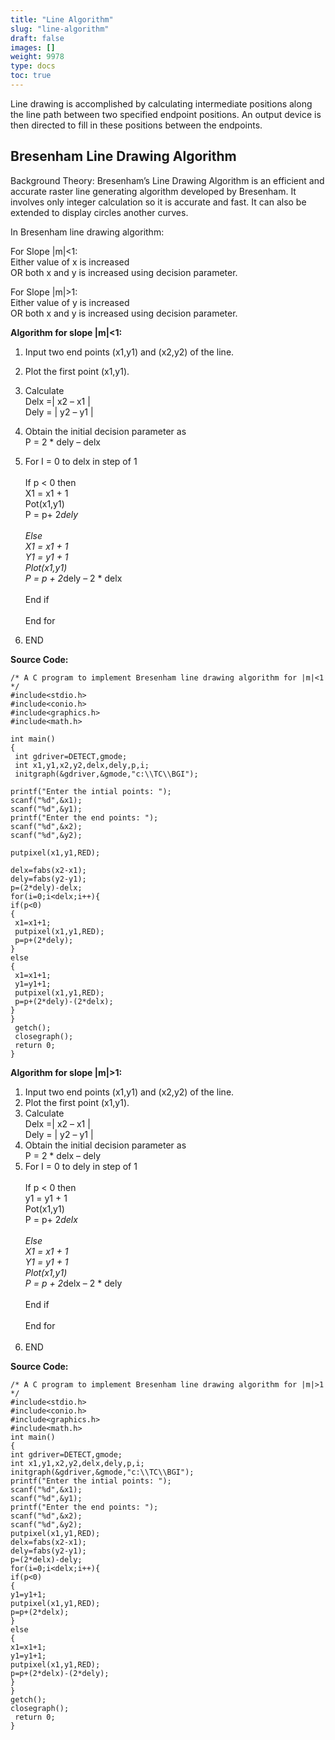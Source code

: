 ```yaml
---
title: "Line Algorithm"
slug: "line-algorithm"
draft: false
images: []
weight: 9978
type: docs
toc: true
---
```


Line drawing is accomplished by calculating intermediate positions along the line path between
two specified endpoint positions. An output device is then directed to fill in these positions
between the endpoints.

## Bresenham Line Drawing Algorithm
Background Theory:
Bresenham’s Line Drawing Algorithm is an efficient and accurate raster line generating algorithm developed by Bresenham. It involves only integer calculation so it is accurate and fast. It can also be extended to display circles another curves.

In Bresenham line drawing algorithm:<br> 

For Slope |m|<1:<br> 
Either value of x is increased<br> 
OR both x and y is increased using decision parameter.  <br>

For Slope |m|>1:<br>
Either value of y is increased<br> 
OR both x and y is increased using decision parameter.  <br>

**Algorithm for slope |m|<1:<br>**

 1. Input two end points (x1,y1) and (x2,y2) of the line.
 2. Plot the first point (x1,y1).
 3. Calculate<br>
    Delx =| x2 – x1 |
<br>    Dely = | y2 – y1 |
 
 4. Obtain the initial decision parameter as <br>
P = 2 * dely – delx
  
 5. For I = 0 to delx in step of 1<br><br>
     If p < 0 then<br>
                X1 = x1 + 1<br>
                Pot(x1,y1)<br>
                P = p+ 2*dely<br><br>
Else<br>
                X1 = x1 + 1<br>
                Y1 = y1 + 1<br>
                Plot(x1,y1)<br>
                P = p + 2*dely – 2 * delx<br><br>
End if<br><br>
End for<br>
 6. END
 
**Source Code:**

    /* A C program to implement Bresenham line drawing algorithm for |m|<1 */
    #include<stdio.h>
    #include<conio.h>
    #include<graphics.h>
    #include<math.h>

    int main()
    {    
     int gdriver=DETECT,gmode;
     int x1,y1,x2,y2,delx,dely,p,i;
     initgraph(&gdriver,&gmode,"c:\\TC\\BGI");

    printf("Enter the intial points: ");
    scanf("%d",&x1);
    scanf("%d",&y1);
    printf("Enter the end points: ");
    scanf("%d",&x2);
    scanf("%d",&y2);

    putpixel(x1,y1,RED);

    delx=fabs(x2-x1);
    dely=fabs(y2-y1);
    p=(2*dely)-delx;
    for(i=0;i<delx;i++){
    if(p<0)
    {
     x1=x1+1;
     putpixel(x1,y1,RED);
     p=p+(2*dely);
    }
    else
    {
     x1=x1+1;
     y1=y1+1;
     putpixel(x1,y1,RED);
     p=p+(2*dely)-(2*delx);
    }
    }
     getch();
     closegraph();
     return 0;
    }

**Algorithm for slope |m|>1:**
1) Input two end points (x1,y1) and (x2,y2) of the line.
2) Plot the first point (x1,y1).
3) Calculate<br>
    Delx =| x2 – x1 |<br>
    Dely = | y2 – y1 |
4) Obtain the initial decision parameter as
  <br>P = 2 * delx – dely
5) For I = 0 to dely in step of 1<br><br>
If p < 0 then<br>
                y1 = y1 + 1<br>
                Pot(x1,y1)<br>
                P = p+ 2*delx<br><br>
Else<br>
                X1 = x1 + 1<br>
                Y1 = y1 + 1<br>
                Plot(x1,y1)<br>
                P = p + 2*delx – 2 * dely<br><br>
End if<br><br>
End for<br><br>
6) END

**Source Code:**

    /* A C program to implement Bresenham line drawing algorithm for |m|>1 */
    #include<stdio.h>
    #include<conio.h>
    #include<graphics.h>
    #include<math.h>
    int main()
    {
    int gdriver=DETECT,gmode;
    int x1,y1,x2,y2,delx,dely,p,i;
    initgraph(&gdriver,&gmode,"c:\\TC\\BGI");
    printf("Enter the intial points: ");
    scanf("%d",&x1);
    scanf("%d",&y1);
    printf("Enter the end points: ");
    scanf("%d",&x2);
    scanf("%d",&y2);
    putpixel(x1,y1,RED);
    delx=fabs(x2-x1);
    dely=fabs(y2-y1);
    p=(2*delx)-dely;
    for(i=0;i<delx;i++){
    if(p<0)
    {
    y1=y1+1;
    putpixel(x1,y1,RED);
    p=p+(2*delx);
    }
    else
    {
    x1=x1+1;
    y1=y1+1;
    putpixel(x1,y1,RED);
    p=p+(2*delx)-(2*dely);
    }
    }
    getch();
    closegraph();
     return 0;
    }


